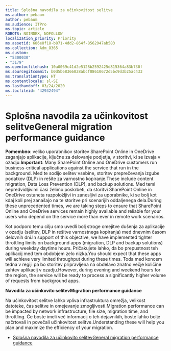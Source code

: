 ```yaml
---
title: Splošna navodila za učinkovitost selitve
ms.author: pebaum
author: pebaum
ms.audience: ITPro
ms.topic: article
ROBOTS: NOINDEX, NOFOLLOW
localization_priority: Priority
ms.assetid: 686e8f18-b871-4dd2-864f-8562947ab583
ms.collection: Adm_O365
ms.custom:
- "5300030"
- "3179"
ms.openlocfilehash: 10a0069c41d2e5128b2592425d815364a83b730f
ms.sourcegitcommit: b0d5b68366028abcf08610672d5bc9d3b25ac433
ms.translationtype: HT
ms.contentlocale: sl-SI
ms.lasthandoff: 03/24/2020
ms.locfileid: "42932494"
---
```

# <a name="general-migration-performance-guidance"></a><span data-ttu-id="4b462-102">Splošna navodila za učinkovitost selitve</span><span class="sxs-lookup"><span data-stu-id="4b462-102">General migration performance guidance</span></span>

<span data-ttu-id="4b462-103">**Pomembno**: veliko uporabnikov storitev SharePoint Online in OneDrive zaganjajo aplikacije, ključne za delovanje podjetja, v storitvi, ki se izvaja v ozadju.</span><span class="sxs-lookup"><span data-stu-id="4b462-103">**Important**: Many SharePoint Online and OneDrive customers run business-critical applications against the service that run in the background.</span></span> <span data-ttu-id="4b462-104">Med te sodijo selitev vsebine, storitev preprečevanja izgube podatkov (DLP) in rešite za varnostno kopiranje.</span><span class="sxs-lookup"><span data-stu-id="4b462-104">These include content migration, Data Loss Prevention (DLP), and backup solutions.</span></span> <span data-ttu-id="4b462-105">Med temi nepredvidljivimi časi želimo poskrbeti, da storitvi SharePoint Online in OneDrive ostaneta razpoložljivi in zanesljivi za uporabnike, ki se bolj kot kdaj koli prej zanašajo na te storitve pri scenarijih oddaljenega dela.</span><span class="sxs-lookup"><span data-stu-id="4b462-105">During these unprecedented times, we are taking steps to ensure that SharePoint Online and OneDrive services remain highly available and reliable for your users who depend on the service more than ever in remote work scenarios.</span></span>

<span data-ttu-id="4b462-106">Kot podporo temu cilju smo uvedli bolj stroge omejitve dušenja za aplikacije v ozadju (selitev, DLP in rešitve varnostnega kopiranja) med dnevnim časom delovnih dni.</span><span class="sxs-lookup"><span data-stu-id="4b462-106">In support of this objective, we have implemented tighter throttling limits on background apps (migration, DLP and backup solutions) during weekday daytime hours.</span></span> <span data-ttu-id="4b462-107">Pričakujete lahko, da bo prepustnost teh aplikacij med tem obdobjem zelo nizka.</span><span class="sxs-lookup"><span data-stu-id="4b462-107">You should expect that these apps will achieve very limited throughput during these times.</span></span> <span data-ttu-id="4b462-108">Toda med koncem tedna v regiji pa bo storitev pripravljena na obdelavo znatno večje količine zahtev aplikacij v ozadju.</span><span class="sxs-lookup"><span data-stu-id="4b462-108">However, during evening and weekend hours for the region, the service will be ready to process a significantly higher volume of requests from background apps.</span></span>

<span data-ttu-id="4b462-109">**Navodila za učinkovito selitev**</span><span class="sxs-lookup"><span data-stu-id="4b462-109">**Migration performance guidance**</span></span>

<span data-ttu-id="4b462-110">Na učinkovitost selitve lahko vpliva infrastruktura omrežja, velikost datoteke, čas selitve in omejevanje zmogljivosti.</span><span class="sxs-lookup"><span data-stu-id="4b462-110">Migration performance can be impacted by network infrastructure, file size, migration time, and throttling.</span></span> <span data-ttu-id="4b462-111">Če boste imeli več informacij o teh dejavnikih, boste lahko bolje načrtovali in povečali učinkovitost selitve.</span><span class="sxs-lookup"><span data-stu-id="4b462-111">Understanding these will help you plan and maximize the efficiency of your migration.</span></span>

- [<span data-ttu-id="4b462-112">Splošna navodila za učinkovito selitev</span><span class="sxs-lookup"><span data-stu-id="4b462-112">General migration performance guidance</span></span>](https://docs.microsoft.com/sharepointmigration/sharepoint-online-and-onedrive-migration-speed)
